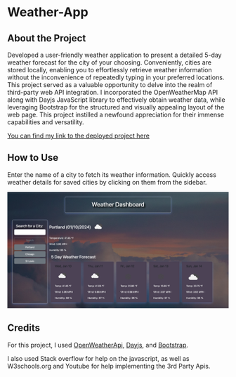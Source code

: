 # Weather-App

## About the Project
 Developed a user-friendly weather application to present a detailed 5-day weather forecast for the city of your choosing. Conveniently, cities are stored locally, enabling you to effortlessly retrieve weather information without the inconvenience of repeatedly typing in your preferred locations. This project served as a valuable opportunity to delve into the realm of third-party web API integration. I incorporated the OpenWeatherMap API along with Dayjs JavaScript library to effectively obtain weather data, while leveraging Bootstrap for the structured and visually appealing layout of the web page. This project instilled a newfound appreciation for their immense capabilities and versatility.

 [You can find my link to the deployed project here](https://jtwiley1996.github.io/Weather-App/)

 ## How to Use

 Enter the name of a city to fetch its weather information. Quickly access weather details for saved cities by clicking on them from the sidebar.

![Webpage Screenshot](./assets/images/screenshot.png)

## Credits
For this project, I used [OpenWeatherApi](https://openweathermap.org/forecast5#data), [Dayjs](https://day.js.org/en/), and [Bootstrap](https://getbootstrap.com/).

I also used Stack overflow for help on the javascript, as well as W3schools.org and Youtube for help implementing the 3rd Party Apis.
